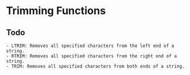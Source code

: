 # Trimming Functions
## Todo
    - LTRIM: Removes all specified characters from the left end of a string.
    - RTRIM: Removes all specified characters from the right end of a string.
    - TRIM: Removes all specified characters from both ends of a string.

